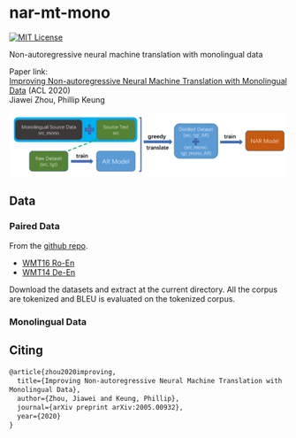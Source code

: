 # nar-mt-mono
[![MIT License](https://img.shields.io/badge/License-MIT-green.svg)](LICENSE)

Non-autoregressive neural machine translation with monolingual data

Paper link:\
[Improving Non-autoregressive Neural Machine Translation with Monolingual Data](https://arxiv.org/abs/2005.00932) (ACL 2020)\
Jiawei Zhou, Phillip Keung

<img src=chart_nar_mono_final.png>
<!---<img src=chart_nar_mono_final.png width="500" height="500">--->

## Data

### Paired Data

From the [github repo](https://github.com/nyu-dl/dl4mt-nonauto/tree/multigpu).

- [WMT16 Ro-En](https://drive.google.com/file/d/1YrAwCEuktG-iDVxtEW-FE72uFTLc5QMl/view)
- [WMT14 De-En](https://drive.google.com/file/d/1t7w0dmURRkXIbmzzlIUhrffw8eYctsIT/view)

Download the datasets and extract at the current directory. All the corpus are tokenized and BLEU is evaluated on the tokenized corpus.

### Monolingual Data



## Citing

```
@article{zhou2020improving,
  title={Improving Non-autoregressive Neural Machine Translation with Monolingual Data},
  author={Zhou, Jiawei and Keung, Phillip},
  journal={arXiv preprint arXiv:2005.00932},
  year={2020}
}
```
